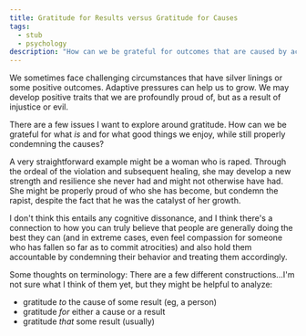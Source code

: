 ```yaml
---
title: Gratitude for Results versus Gratitude for Causes
tags:
  - stub
  - psychology
description: "How can we be grateful for outcomes that are caused by accidents or wrongdoing?"
---
```


We sometimes face challenging circumstances that have silver linings or some positive outcomes. Adaptive pressures can help us to grow. We may develop positive traits that we are profoundly proud of, but as a result of injustice or evil.

There are a few issues I want to explore around gratitude. How can we be grateful for what _is_ and for what good things we enjoy, while still properly condemning the causes?

A very straightforward example might be a woman who is raped. Through the ordeal of the violation and subsequent healing, she may develop a new strength and resilience she never had and might not otherwise have had. She might be properly proud of who she has become, but condemn the rapist, despite the fact that he was the catalyst of her growth.

I don't think this entails any cognitive dissonance, and I think there's a connection to how you can truly believe that people are generally doing the best they can (and in extreme cases, even feel compassion for someone who has fallen so far as to commit atrocities) and also hold them accountable by condemning their behavior and treating them accordingly.

Some thoughts on terminology: There are a few different constructions...I'm not sure what I think of them yet, but they might be helpful to analyze:

* gratitude _to_ the cause of some result (eg, a person)
* gratitude _for_ either a cause or a result
* gratitude _that_ some result (usually)
